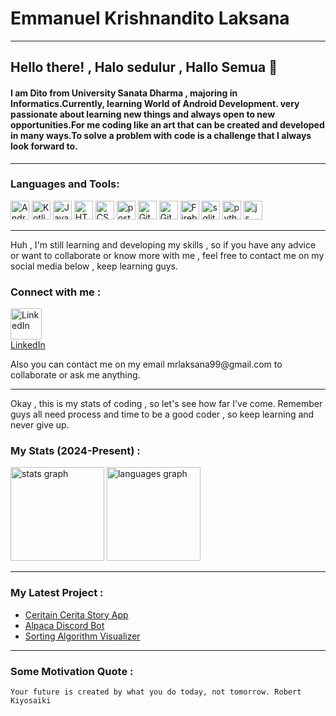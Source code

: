 # Emmanuel Krishnandito Laksana

-- -- -- 

## Hello there! , Halo sedulur , Hallo Semua 👋

#### I am Dito from University Sanata Dharma , majoring in Informatics.Currently, learning World of Android Development. very passionate about learning new things and always open to new opportunities.For me coding like an art that can be created and developed in many ways.To solve a problem with code is a challenge that I always look forward to.

---

### Languages and Tools:

<img alt="Android Studio" width="30px" src="https://img.icons8.com/color/48/000000/android-studio--v3.png" />
<img alt="Kotlin" width="30px" src="https://img.icons8.com/color/48/000000/kotlin--v3.png" />
<img  alt="Java" width=30px" src="https://cdn.jsdelivr.net/gh/devicons/devicon@latest/icons/java/java-original.svg" />
<img alt="HTML5" width="30px" src="https://img.icons8.com/color/48/000000/html-5--v1.png" />
<img alt="CSS3" width="30px" src="https://img.icons8.com/color/48/000000/css3.png" />
<img  alt="postman" width="30px" src="https://cdn.jsdelivr.net/gh/devicons/devicon@latest/icons/postman/postman-original.svg" />
<img alt="Git" width="30px" src="https://img.icons8.com/color/48/000000/git.png" />
<img alt="GitHub" width="30px" src="https://img.icons8.com/fluent/48/000000/github.png" />
<img alt="Firebase" width="30px" src="https://img.icons8.com/color/48/000000/firebase.png" />
<img  alt="sqlite" width="30px" src="https://cdn.jsdelivr.net/gh/devicons/devicon@latest/icons/sqlite/sqlite-original.svg" />
<img  alt="python" width="30px" src="https://cdn.jsdelivr.net/gh/devicons/devicon@latest/icons/python/python-original.svg" />
<img  alt="js" width="30px" src="https://cdn.jsdelivr.net/gh/devicons/devicon@latest/icons/javascript/javascript-original.svg" />



--- 
Huh , I'm still learning and developing my skills , so if you have any advice or want to collaborate or know more with
me , feel free to contact me on my social media below , keep learning guys.

### Connect with me :
<p align="left">
<img alt="LinkedIn" width="50px" src="https://cdn.jsdelivr.net/gh/devicons/devicon@latest/icons/linkedin/linkedin-original.svg" /><br>
<a href="www.linkedin.com/in/emmanuel-krishnandito-laksana-3981b2251">LinkedIn</a>
</p>
Also you can contact me on my email mrlaksana99@gmail.com to collaborate or ask me anything.

--- 
Okay , this is my stats of coding , so let's see how far I've come.
Remember guys all need process and time to be a good coder , so keep learning and never give up.
### My Stats (2024-Present) :
<img src="https://github-readme-stats.vercel.app/api?username=KrishnanditoLksn&hide_title=false&hide_rank=false&show_icons=true&include_all_commits=true&count_private=true&disable_animations=false&theme=dracula&locale=en&hide_border=false&order=1" height="150" alt="stats graph"  />
<img src="https://github-readme-stats.vercel.app/api/top-langs?username=KrishnanditoLksn&locale=en&hide_title=false&layout=compact&card_width=320&langs_count=5&theme=dracula&hide_border=false&order=2" height="150" alt="languages graph"  />

--- 
### My Latest Project :
- [Ceritain Cerita Story App](https://github.com/KrishnanditoLksn/CeritainCerita)
- [Alpaca Discord Bot](https://github.com/KrishnanditoLksn/Alpaca)
- [Sorting Algorithm Visualizer](https://github.com/KrishnanditoLksn/sort_viz)

--- 
### Some Motivation Quote :
 `Your future is created by what you do today, not tomorrow. Robert Kiyosaiki`
